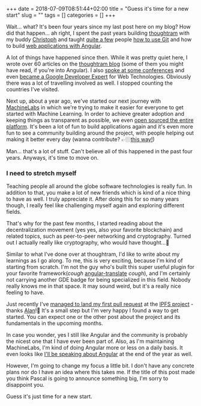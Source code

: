 +++
date = 2018-07-09T08:51:44+02:00
title = "Guess it's time for a new start"
slug = ""
tags = []
categories = []
+++

Wait... what? It's been four years since my last post here on my blog? How did that happen... ah right, I spent the past years building [thoughtram](https://thoughtram.io 'thoughtram website') with my buddy [Christoph](https://twitter/cburgdorf 'Christoph Burgdorf on Twitter') and taught [quite a few](https://github.com/orgs/thoughtram/people 'thoughtram organisation') people [how to use Git](https://thoughtram.io/git-master-class.html 'Git Master Class by thoughtram') and how to build [web applications with Angular](https://thoughtram.io/angular-master-class.html 'Angular Master Class by thoughtram').

A lot of things have happened since then. While it was pretty quiet here, I wrote over 60 articles on the [thoughtram blog](https://blog.thoughtram.io 'thoughtram Blog') (some of them you might have read, if you're into Angular). I also [spoke at some conferences](https://www.youtube.com/watch?v=9CWifOK_Wi8&list=PLauX9TuJ8sfw6FH2doAbCi5Y-8GJHLqtb 'Pascal on Youtube') and even [became a Google Developer Expert](https://blog.thoughtram.io/announcements/2015/10/08/pascal-becomes-a-gde.html 'Pascal becoems a GDE') for Web Technologies. Obviously there was a lot of travelling involved as well. I stopped counting the countries I've visited.

Next up, about a year ago, we've started our next journey with [MachineLabs](https://machinelabs.ai 'MachineLabs') in which we're trying to make it easier for everyone to get started with Machine Learning. In order to achieve greater adoption and keeping things as transparent as possible, we even [open sourced the entire platform](https://blog.machinelabs.ai/2018/03/21/machinelabs-goes-open-source/ 'MachineLabs goes open source'). It's been a lot of fun to build applications again and it's even more fun to see a community building around the project, with people helping out making it better every day (wanna contribute? 👉🏼[this way!](https://github.com/machinelabs/machinelabs 'MachineLabs on GitHub'))

Man... that's a lot of stuff. Can't believe all of this happened in the past four years. Anyways, it's time to move on.

### I need to stretch myself

Teaching people all around the globe software technologies is really fun. In addition to that, you make a lot of new friends which is kind of a nice thing to have as well. I truly appreciate it. After doing this for so many years though, I really feel like challenging myself again and exploring different fields.

That's why for the past few months, I started reading about the decentralization movement (yes yes, also your favorite blockchain) and related topics, such as peer-to-peer networking and cryptography. Turned out I actually really like cryptography, who would have thought...🤔

Similar to what I've done over at thoughtram, I'd like to write about my learnings as I go along. To me, this is very exciting, because I'm kind of starting from scratch. I'm not the guy who's built this super useful plugin for your favorite framework(*cough* [angular-translate](https://angular-translate.github.io 'angular-translate') *cough*), and I'm certainly not carrying another GDE badge for being specialized in this field. Nobody really knows me in that space. It may sound weird, but it's a really nice feeling to have.

Just recently I've [managed to land my first pull request](https://github.com/ipfs/js-ipfs/pull/1415 'First PR at the js-ipfs project on GitHub') at the [IPFS project](https://ipfs.io/ 'IPFS') - thanks [Alan](https://twitter.com/Alanshaw 'Alan Shaw on Twitter')!🙏 It's a small step but I'm very happy I found a way to get started. You can expect one or the other post about the project and its fundamentals in the upcoming months.

In case you wonder, yes I still like Angular and the community is probably the nicest one that I have ever been part of. Also, as I'm maintaining MachineLabs, I'm kind of doing Angular more or less on a daily basis. It even looks like [I'll be speaking about Angular](https://ng-be.org/conference-day 'NG-BE conference') at the end of the year as well.

However, I'm going to change my focus a little bit. I don't have any concrete plans nor do I have an idea where this takes me. If the title of this post made you think Pascal is going to announce something big, I'm sorry to disappoint you.

Guess it's just time for a new start.


